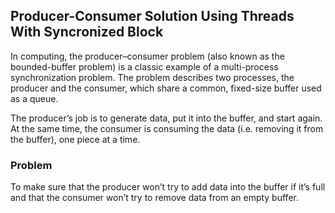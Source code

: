 ## Producer-Consumer Solution Using Threads With Syncronized Block

In computing, the producer–consumer problem (also known as the bounded-buffer problem) is a classic example of a multi-process synchronization problem. The problem describes two processes, the producer and the consumer, which share a common, fixed-size buffer used as a queue.

The producer’s job is to generate data, put it into the buffer, and start again.
At the same time, the consumer is consuming the data (i.e. removing it from the buffer), one piece at a time.

### Problem
To make sure that the producer won’t try to add data into the buffer if it’s full and that the consumer won’t try to remove data from an empty buffer.

